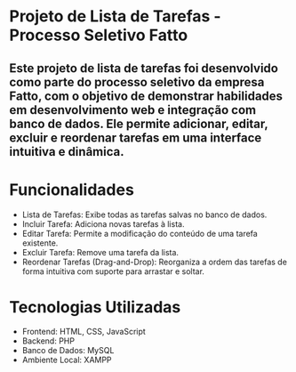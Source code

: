 ﻿# Projeto de Lista de Tarefas - Processo Seletivo Fatto

## Este projeto de lista de tarefas foi desenvolvido como parte do processo seletivo da empresa Fatto, com o objetivo de demonstrar habilidades em desenvolvimento web e integração com banco de dados. Ele permite adicionar, editar, excluir e reordenar tarefas em uma interface intuitiva e dinâmica.

# Funcionalidades
- Lista de Tarefas: Exibe todas as tarefas salvas no banco de dados.
- Incluir Tarefa: Adiciona novas tarefas à lista.
- Editar Tarefa: Permite a modificação do conteúdo de uma tarefa existente.
- Excluir Tarefa: Remove uma tarefa da lista.
- Reordenar Tarefas (Drag-and-Drop): Reorganiza a ordem das tarefas de forma intuitiva com suporte para arrastar e soltar.

# Tecnologias Utilizadas
- Frontend: HTML, CSS, JavaScript
- Backend: PHP
- Banco de Dados: MySQL
- Ambiente Local: XAMPP
